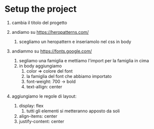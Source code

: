 # Setup the project

1. cambia il titolo del progetto

2. andiamo su https://heropatterns.com/
   1. scegliamo un heropattern e inseriamolo nel css in body
3. andiammo su https://fonts.google.com/
   1. segliamo una famiglia e mettiamo l'import per la famiglia in cima
   2. in body aggiungiamo
      1. color => colore del font
      2. la famiglia del font che abbiamo importato
      3. font-weight: 700 -> bold
      4. text-allign: center
4. aggiungiamo le regole di layout:
   1. display: flex
      1. tutti gli elementi si metteranno apposto da soli
   2. align-items: center
   3. justify-content: center
